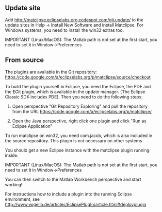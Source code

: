 ## Update site ##

Add http://matclipse.eclipselabs.org.codespot.com/git.update/ to the update sites in Help -> Install New Software and install Matclipse. For Windows systems, you need to install the win32 extras too.

IMPORTANT (Linux/MacOS): The Matlab path is not set at the first start, you need to set it in Window->Preferences

## From source ##

The plugins are available in the Git repository: https://code.google.com/a/eclipselabs.org/p/matclipse/source/checkout

To build the plugin yourself in Eclipse, you need the Eclipse, the PDE and the EGit plugin, which is available in the update manager. (The Eclipse Classic SDK includes PDE). Then you need to do the following steps:

1) Open perspective "Git Repository Exploring" and pull the repository from the URL https://code.google.com/a/eclipselabs.org/p/matclipse/

2) Open the Java perspective, right click one plugin and click "Run as Eclipse Application"

To run matclipse on win32, you need com.jacob, which is also included in the source repository. This plugin is not necessary on other systems.

You should get a new Eclipse instance with the matclipse plugin running inside.

IMPORTANT (Linux/MacOS): The Matlab path is not set at the first start, you need to set it in Window->Preferences

You can then switch to the Matlab Workbench perspective and start working!

For instructions how to include a plugin into the running Eclipse environment, see http://www.vogella.de/articles/EclipsePlugIn/article.html#deployplugin